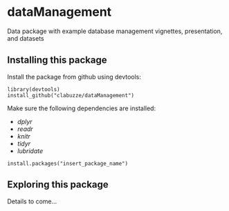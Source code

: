 # dataManagement
Data package with example database management vignettes, presentation, and datasets

## Installing this package

Install the package from github using devtools:

```{r}
library(devtools)
install_github("clabuzze/dataManagement")
```

Make sure the following dependencies are installed:
- *dplyr*
- *readr*
- *knitr*
- *tidyr*
- *lubridate*

```{r}
install.packages("insert_package_name")
```

## Exploring this package

Details to come...

